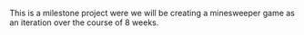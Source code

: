 This is a milestone project were we will be creating a minesweeper game as an iteration over the course of 8 weeks. 

